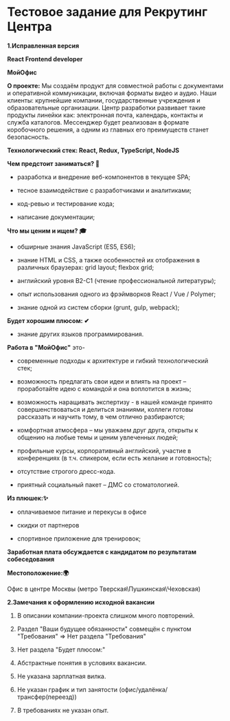 # Тестовое задание для Рекрутинг Центра

**1.Исправленная версия**

**React Frontend developer** 


**МойОфис**

**О проекте:**
Мы создаём продукт для совместной работы с документами и оперативной коммуникации, включая форматы видео и аудио.
Наши клиенты: крупнейшие компании, государственные учреждения и образовательные организации.
Центр разработки развивает такие продукты линейки как: электронная почта, календарь, контакты и служба каталогов. 
Мессенджер будет реализован в формате коробочного решения, а одним из главных его преимуществ станет безопасность.


**Технологический стек: React, Redux, TypeScript, NodeJS**


**Чем предстоит заниматься? 💼**

 - разработка и внедрение веб-компонентов в текущее SPA;

 - тесное взаимодействие с разработчиками и аналитиками;

 - код-ревью и тестирование кода;

 - написание документации;

**Что мы ценим и ищем? 🎓** 

 - обширные знания JavaScript (ES5, ES6);

 - знание HTML и CSS, а также особенностей их отображения в различных браузерах: grid layout; flexbox grid;

 - английский уровня B2-C1 (чтение профессиональной литературы);

 - опыт использования одного из фрэймворков React / Vue / Polymer;

 - знание одной из систем сборки (grunt, gulp, webpack);

**Будет хорошим плюсом: ✔**

 - знание других языков программирования.



**Работа в "МойОфис"** это-

 - современные подходы к архитектуре и гибкий технологический стек;

 - возможность предлагать свои идеи и влиять на проект – проработайте идею с командой и она воплотится в жизнь;

 - возможность наращивать экспертизу - в нашей команде принято совершенствоваться и делиться знаниями, коллеги готовы рассказать и научить тому, в чем отлично разбираются;

 - комфортная атмосфера – мы уважаем друг друга, открыты к общению на любые темы и ценим увлеченных людей;

 - профильные курсы, корпоративный английский, участие в конференциях (в т.ч. спикером, если есть желание и готовность);

 - отсутствие строгого дресс-кода. 

 - приятный социальный пакет – ДМС со стоматологией. 


**Из плюшек:✨**

 - оплачиваемое питание и перекусы в офисе

 - скидки от партнеров

 - спортивное приложение для тренировок;


**Заработная плата обсуждается с кандидатом по результатам собеседования**


**Местоположение:🌍**

Офис в центре Москвы (метро Тверская\Пушкинская\Чеховская) 


**2.Замечания к оформлению исходной вакансии**

1) В описании компании-проекта слишком много повторений. 

2) Раздел "Ваши будущее обязанности" совмещëн с пунктом "Требования" => Нет раздела "Требования"

3) Нет раздела "Будет плюсом:"

4) Абстрактные понятия в условиях вакансии. 

5) Не указана зарплатная вилка. 

6) Не указан график и тип занятости (офис/удалëнка/трансфер(переезд)) 

7) В требованиях не указан опыт. 
